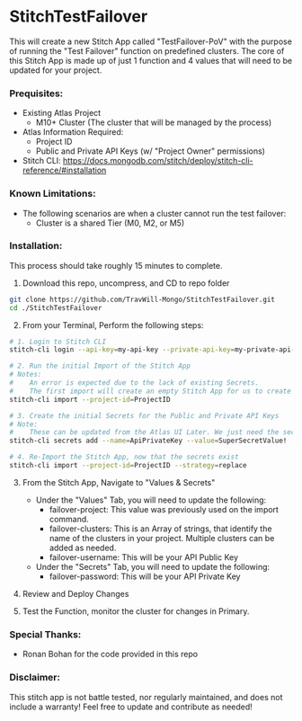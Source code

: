 # StitchTestFailover
This will create a new Stitch App called "TestFailover-PoV" with the purpose of running the "Test Failover" function on predefined clusters. The core of this Stitch App is made up of just 1 function and 4 values that will need to be updated for your project.

### Prequisites:
- Existing Atlas Project
    - M10+ Cluster (The cluster that will be managed by the process)
- Atlas Information Required:
    - Project ID
    - Public and Private API Keys (w/ "Project Owner" permissions)
- Stitch CLI: https://docs.mongodb.com/stitch/deploy/stitch-cli-reference/#installation

### Known Limitations:
- The following scenarios are when a cluster cannot run the test failover:
    - Cluster is a shared Tier (M0, M2, or M5)


### Installation:
This process should take roughly 15 minutes to complete.

1. Download this repo, uncompress, and CD to repo folder
```sh
git clone https://github.com/TravWill-Mongo/StitchTestFailover.git
cd ./StitchTestFailover
```
2. From your Terminal, Perform the following steps:
```sh
# 1. Login to Stitch CLI
stitch-cli login --api-key=my-api-key --private-api-key=my-private-api-key

# 2. Run the initial Import of the Stitch App
# Notes: 
#    An error is expected due to the lack of existing Secrets.
#    The first import will create an empty Stitch App for us to create the secrets on.
stitch-cli import --project-id=ProjectID

# 3. Create the initial Secrets for the Public and Private API Keys
# Note: 
#    These can be updated from the Atlas UI Later. We just need the secrets to exist for the import to succeed.
stitch-cli secrets add --name=ApiPrivateKey --value=SuperSecretValue!

# 4. Re-Import the Stitch App, now that the secrets exist
stitch-cli import --project-id=ProjectID --strategy=replace
```
3. From the Stitch App, Navigate to "Values & Secrets"
    - Under the "Values" Tab, you will need to update the following:
        - failover-project: This value was previously used on the import command.
        - failover-clusters: This is an Array of strings, that identify the name of the clusters in your project. Multiple clusters can be added as needed.
        - failover-username: This will be your API Public Key
    - Under the "Secrets" Tab, you will need to update the following:
        - failover-password: This will be your API Private Key

4. Review and Deploy Changes
5. Test the Function, monitor the cluster for changes in Primary.

### Special Thanks:
- Ronan Bohan for the code provided in this repo

### Disclaimer:
This stitch app is not battle tested, nor regularly maintained, and does not include a warranty! Feel free to update and contribute as needed!
